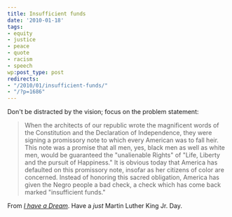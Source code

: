 ```yaml
---
title: Insufficient funds
date: '2010-01-18'
tags:
- equity
- justice
- peace
- quote
- racism
- speech
wp:post_type: post
redirects:
- "/2010/01/insufficient-funds/"
- "/?p=1686"
---
```


Don't be distracted by the vision; focus on the problem statement:

> When the architects of our republic wrote the magnificent words of the Constitution and the Declaration of Independence, they were signing a promissory note to which every American was to fall heir. This note was a promise that all men, yes, black men as well as white men, would be guaranteed the "unalienable Rights" of "Life, Liberty and the pursuit of Happiness." It is obvious today that America has defaulted on this promissory note, insofar as her citizens of color are concerned. Instead of honoring this sacred obligation, America has given the Negro people a bad check, a check which has come back marked "insufficient funds."

From [_I have a Dream_](http://en.wikipedia.org/wiki/I_Have_a_Dream). Have a _just_ Martin Luther King Jr. Day.
